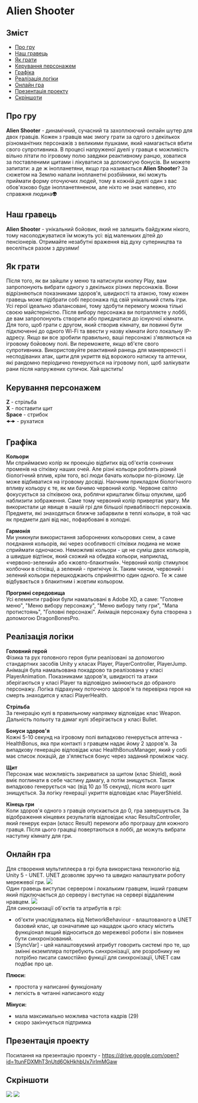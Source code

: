 # Alien Shooter

## Зміст
<!--ts-->
   * [Про гру](#про-гру)
   * [Наш гравець](#наш-гравець)
   * [Як грати](#як-грати)
   * [Керування персонажем](#керування-персонажем)
   * [Графіка](#графіка)
   * [Реалізація логіки](#реалізація-логіки)
   * [Онлайн гра](#онлайн-гра)
   * [Презентація проекту](#презентація-проекту)
   * [Cкріншоти](#скріншоти)
<!--te-->

## Про гру
**Alien Shooter** - динамічний, сучасний та захоплюючий онлайн шутер для двох гравців. Кожен з гравців має змогу грати за одгого з декількох різноманітних персонажів з великими пушками, який намагається вбити свого супротивника. В процесі напруженої дуелі у гравця є можливість вільно літати по ігровому полю завдяки реактивному ранцю, ховатися за поставленими щитами і лікуватися за допомогую бонусів. Ви можете запитати: а де ж інопланетяни, якщо гра називається **Alien Shooter**? За сюжетом на Землю напали інопланетні розбійники, які можуть приймати форму оточуючих людей, тому в кожній дуелі один з вас обов'язково буде інопланетяненом, але ніхто не знає напевно, хто справжня людина👽

## Наш гравець
**Alien Shooter** - унікальний бойовик, який не залишить байдужим нікого, тому насолоджуватися їм можуть усі: від маленьких дітей до пенсіонерів. Отримайте незабутні враження від духу суперництва та веселіться разом з друзями!

## Як грати
Після того, як ви зайшли у меню та натиснули кнопку Play, вам запропонують вибрати одногу з декількох різних персонажів. Вони відрізняються показниками здоров'я, швидкості та атакою, тому кожен гравець може підібрати собі персонажа під свій унікальний стиль ігри. Усі герої ідеально збалансовані, тому здобути перемогу можна тількі своєю майстерністю. Після вибору персонажа ви потрапляєте у лоббі, де вам запропонують створити або приєднатися до існуючої кімнати. Для того, щоб грати с другом, який створив кімнату, ви повинні бути підключенні до одного Wi-Fi та ввести у назву кімнати його локальну IP-адресу. Якщо ви все зробили правильно, ваші персонажі з'являються на ігровому бойовому полі. Ви переможете, якщо вб'єте свого супротивника. Використовуйте реактивний ранець для маневреності і несподіваних атак, щити для укриття від ворожого натиску та аптечки, які рандомно періодично генеруються на ігровому полі, щоб залікувати рани після напружених сутичок. Хай щастить!

## Керування персонажем
**Z** - стрільба  
**X** - поставити щит  
**Space** - стрибок  
🠜🠞 - рухатися

## Графіка
**Кольори**\
Ми сприймаємо колір як проекцію відбитих від об'єктів сонячних променів на сітківку наших очей. Але різні кольори роблять різний біологічний вплив, крім того, всі люди бачать кольори по-різному. Це може відбиватися на ігровому досвіді.
Наочним прикладом біологічного впливу кольору є те, як ми бачимо червоний колір. Червоне світло фокусується за сітківкою ока, роблячи кришталик більш опуклим, щоб наблизити зображення. Саме тому червоний колір привертає увагу. Ми використали це явище в нашій грі для більшої приваблівості персонажів. Предмети, які знаходяться ближче забарвили в теплі кольори, в той час як предмети далі від нас, пофарбовані в холодні. 

**Гармонія**\
Ми уникнули використання заборонених кольорових схем, а саме поєднання кольорів, які через особливості сітківки людина не може сприймати одночасно. Неможливі кольори - це не суміш двох кольорів, а швидше відтінок, який схожий на обидва кольори, наприклад, «червоно-зелений» або «жовто-блакитний». Червоний колір стимулює колбочки в сітківці, а зелений - пригнічує їх. Таким чином, червоний і зелений кольори перешкоджають сприйняттю один одного. Те ж саме відбувається з блакитним і жовтим кольором.

**Прогрмні середовища**\
Усі елементи графіки були намальовані в Adobe XD, а саме: "Головне меню", "Меню вибору персонажу", "Меню вибору типу гри", "Мапа протистоянь", "Головні персонажі". Анімація персонажу була створена з допомогою DragonBonesPro.


## Реалізація логіки
**Головний герой**  
Фізика та рух головного героя були реалізовані за допомогою стандартних засобів Unity у класах Player, PlayerController, PlayerJump. Анімація була намальована покадрово та реалізована у класі PlayerAnimation. Показниками здоров'я, швидкості та атаки зберігаються у класі Player та відповідно змінюються до обраного персонажу. Логіка підрахунку поточного здоров'я та перевірка героя на смерть знаходится у класі PlayerHealth.

**Стрільба**  
За генерацію кулі в правильному напрямку відповідає клас Weapon. Дальність польоту та дамаг кулі зберігається у класі Bullet.

**Бонуси здоров'я**  
Кожні 5-10 секунд на ігровому полі випадково генерується аптечка - HealthBonus, яка при контакті з гравцем надає йому 2 здоров'я. За випадкову генерацію відповідає клас HealthBonusManager, який у собі має список локацій, де з'яляється бонус через заданий проміжок часу.

**Щит**  
Персонаж має можливість закриватися за щитом (клас Shield), який вміє поглинати в себе частину дамагу, а потім знищується. Також випадково генерується час (від 10 до 15 секунд), після якого щит знищується. За логіку генерації укриття відповідає клас PlayerShield.

**Кінець гри**  
Коли здоров'я одного з гравців опускається до 0, гра завершується. За відображення кінцевих результатів відповідає клас ResultsController, який генерує екран (класс Result) перемоги або програшу для кожного гравця. Після цього грацвці повертаються в лоббі, де можуть вибрати наступну кімнату для гри.

## Онлайн гра
Для створення мультиплеєра в грі була використана технологію від Unity 5 - UNET.
UNET дозволяє зручно та швидко налаштувати роботу мережевої гри.
<img src=https://github.com/VovaPylypenko/Game_Platformer/blob/master/Screenshots/NetworkHost.png>\
Один гравець виступає сервером і локальким гравцем, інший гравцем який підключається до серверу і виступає на сервері віддаленим нравцем.
<img src=https://github.com/VovaPylypenko/Game_Platformer/blob/master/Screenshots/NetworkLocalPlayers.png>\
Для синхронизації об'єктів та атрибутів в грі:
   * об'єкти унаслідувались від NetworkBehaviour - влаштованого в UNET базовий клас, це означатиме що нащадок цього класу містить функціонал якщий відноситься до мережевої роботи і він повинен бути синхронізований.
   *  [SyncVar] - цей налаштовуємий атрибут говорить системі про те, що змінні екземпляра потребують синхронізації, але розробнику не потрібно писати самостійно функції для синхронізації, UNET сам подбає про це.

**Плюси:**
   + простота у написанні функціоналу
   + легкість в читанні написаного коду

**Мінуси:**
   - мала максимально можлива частота кадрів (29)
   - скоро закінчується підтримка

## Презентація проекту
Посилання на презентацію проекту - https://drive.google.com/open?id=1tunFDXMhT3nUtd6OkHkhbUx7irImMGaw

## Cкріншоти
<img src="https://github.com/VovaPylypenko/Game_Platformer/blob/master/Screenshots/screenshot1.jpeg">
<img src="https://github.com/VovaPylypenko/Game_Platformer/blob/master/Screenshots/screenshot2.jpeg">
